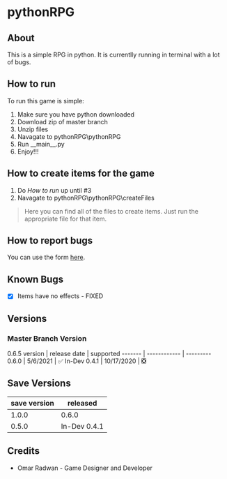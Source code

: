 # pythonRPG
## About
This is a simple RPG in python. It is currentlly running in terminal with a lot of bugs.
## How to run
To run this game is simple:
1. Make sure you have python downloaded
1. Download zip of master branch
1. Unzip files
1. Navagate to pythonRPG\pythonRPG
1. Run \_\_main\_\_.py
1. Enjoy!!!
## How to create items for the game
1. Do *How to run* up until #3
1. Navagate to pythonRPG\pythonRPG\createFiles
> Here you can find all of the files to create items. Just run the appropriate file for that item.
## How to report bugs
You can use the form [here](https://forms.gle/oGyif3WPF89d975y6).
## Known Bugs
- [x] Items have no effects - FIXED
## Versions
### Master Branch Version
0.6.5
version | release date | supported
------- | ------------ | ---------
0.6.0 | 5/6/2021 | :white_check_mark:
In-Dev 0.4.1   | 10/17/2020  | :negative_squared_cross_mark:
## Save Versions
save version | released
------------ | ---------
1.0.0 | 0.6.0
0.5.0 | In-Dev 0.4.1
## Credits
* Omar Radwan - Game Designer and Developer
